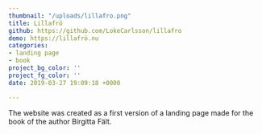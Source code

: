 ```yaml
---
thumbnail: "/uploads/lillafro.png"
title: Lillafrö
github: https://github.com/LokeCarlsson/lillafro
demo: https://lillafrö.nu
categories:
- landing page
- book
project_bg_color: ''
project_fg_color: ''
date: 2019-03-27 19:09:18 +0000

---
```

The website was created as a first version of a landing page made for the book of the author Birgitta Fält.